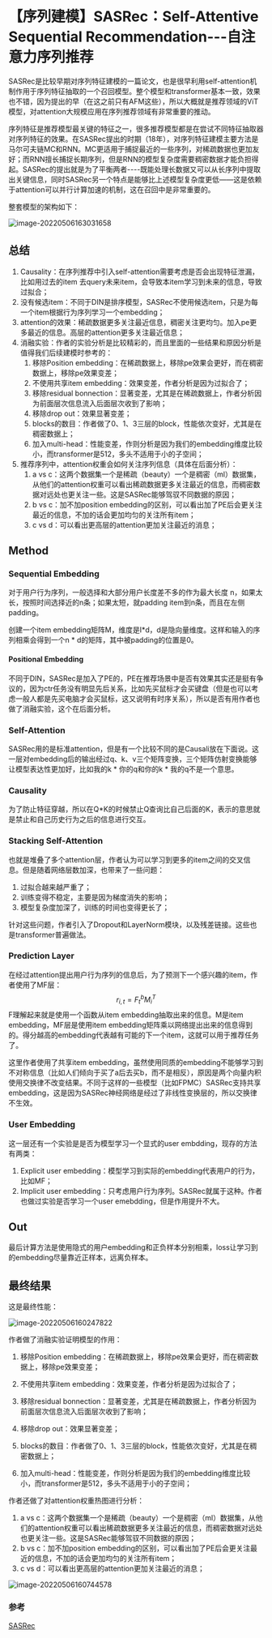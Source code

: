 

# 【序列建模】SASRec：Self-Attentive Sequential Recommendation---自注意力序列推荐

SASRec是比较早期对序列特征建模的一篇论文，也是很早利用self-attention机制作用于序列特征抽取的一个召回模型。整个模型和transformer基本一致，效果也不错，因为提出的早（在这之前只有AFM这些），所以大概就是推荐领域的ViT模型，对attention大规模应用在序列推荐领域有非常重要的推动。

序列特征是推荐模型最关键的特征之一，很多推荐模型都是在尝试不同特征抽取器对序列特征的效果。在SASRec提出的时期（18年），对序列特征建模主要方法是马尔可夫链MC和RNN。MC更适用于捕捉最近的一些序列，对稀疏数据也更加友好；而RNN擅长捕捉长期序列，但是RNN的模型复杂度需要稠密数据才能负担得起。SASRec的提出就是为了平衡两者----既能处理长数据又可以从长序列中提取出关键信息，同时SASRec另一个特点是能够比上述模型复杂度更低——这是依赖于attention可以并行计算加速的机制，这在召回中是非常重要的。

整套模型的架构如下：



![image-20220506163031658](./../imges/image-20220506163031658.png)

## 总结

1. Causality：在序列推荐中引入self-attention需要考虑是否会出现特征泄漏，比如用过去的item 去query未来item，会导致本item学习到未来的信息，导致过拟合；
2. 没有候选item：不同于DIN是排序模型，SASRec不使用候选item，只是为每一个item根据行为序列学习一个embedding；
3. attention的效果：稀疏数据更多关注最近信息，稠密关注更均匀。加入pe更多最近的信息。高层的attention更多关注最近信息；
4. 消融实验：作者的实验分析是比较精彩的，而且里面的一些结果和原因分析是值得我们后续建模时参考的：
   1. 移除Position embedding：在稀疏数据上，移除pe效果会更好，而在稠密数据上，移除pe效果变差；
   2. 不使用共享item embedding：效果变差，作者分析是因为过拟合了；
   3. 移除residual bonnection：显著变差，尤其是在稀疏数据上，作者分析因为前面层次信息流入后面层次收到了影响；
   4. 移除drop out：效果显著变差；
   5. blocks的数目：作者做了0、1、3三层的block，性能依次变好，尤其是在稠密数据上；
   6. 加入multi-head：性能变差，作则分析是因为我们的embedding维度比较小，而transformer是512，多头不适用于小的子空间；
5. 推荐序列中，attention权重会如何关注序列信息（具体在后面分析）：
   1. a vs c：这两个数据集一个是稀疏（beauty）一个是稠密（ml）数据集，从他们的attention权重可以看出稀疏数据更多关注最近的信息，而稠密数据对远处也更关注一些。这是SASRec能够驾驭不同数据的原因；
   2. b vs c：加不加position embedding的区别，可以看出加了PE后会更关注最近的信息，不加的话会更加均匀的关注所有item；
   3. c vs d：可以看出更高层的attention更加关注最近的消息；

## Method

### Sequential Embedding

对于用户行为序列，一般选择和大部分用户长度差不多的作为最大长度 n，如果太长，按照时间选择近的n条；如果太短，就padding item到n条，而且在左侧padding。

创建一个item embedding矩阵M，维度是I*d，d是隐向量维度。这样和输入的序列相乘会得到一个n * d的矩阵，其中被padding的位置是0。

#### Positional Embedding

不同于DIN，SASRec是加入了PE的，PE在推荐场景中是否有效果其实还是挺有争议的，因为ctr任务没有明显先后关系，比如先买鼠标才会买键盘（但是也可以考虑一般人都是先买电脑才会买鼠标，这又说明有时序关系），所以是否有用作者也做了消融实验，这个在后面分析。

### Self-Attention

SASRec用的是标准attention，但是有一个比较不同的是Causali放在下面说。这一层对embedding后的输出经过q、k、v三个矩阵变换，三个矩阵仿射变换能够让模型表达性更加好，比如我的k * 你的q和你的k * 我的q不是一个意思。

### Causality

为了防止特征穿越，所以在Q*K的时候禁止Q查询比自己后面的K，表示的意思就是禁止和自己历史行为之后的信息进行交互。

### Stacking Self-Attention

也就是堆叠了多个attention层，作者认为可以学习到更多的item之间的交叉信息。但是随着网络层数加深，也带来了一些问题：

1. 过拟合越来越严重了；
2. 训练变得不稳定，主要是因为梯度消失的影响；
3. 模型复杂度加深了，训练的时间也变得更长了；

针对这些问题，作者引入了Dropout和LayerNorm模块，以及残差链接。这些也是transformer普遍做法。

### Prediction Layer

在经过attention提出用户行为序列的信息后，为了预测下一个感兴趣的item，作者使用了MF层：
$$
r_{i, t} = F^b_t M^T_i
$$
F理解起来就是使用一个函数从item embedding抽取出来的信息。M是item embedding，MF层是使用item embedding矩阵乘以网络提出出来的信息得到的。得分越高的embedding代表越有可能的下一个item，这就可以用于推荐任务了。

这里作者使用了共享item embedding，虽然使用同质的embedding不能够学习到不对称信息（比如人们倾向于买了a后去买b，而不是相反），原因是两个向量内积使用交换律不改变结果。不同于这样的一些模型（比如FPMC）SASRec支持共享embedding，这是因为SASRec神经网络是经过了非线性变换层的，所以交换律不生效。

### User Embedding

这一层还有一个实验是是否为模型学习一个显式的user embdding，现存的方法有两类：

1. Explicit user embedding：模型学习到实际的embedding代表用户的行为，比如MF；
2. Implicit user embedding：只考虑用户行为序列。SASRec就属于这种。作者也做过实验是否学习一个user emebdding，但是作用提升不大。

## Out

最后计算方法是使用隐式的用户embedding和正负样本分别相乘，loss让学习到的embedding尽量靠近正样本，远离负样本。

## 最终结果

这是最终性能：

![image-20220506160247822](./../imges/image-20220506160247822.png)

作者做了消融实验证明模型的作用：

1. 移除Position embedding：在稀疏数据上，移除pe效果会更好，而在稠密数据上，移除pe效果变差；

2. 不使用共享item embedding：效果变差，作者分析是因为过拟合了；

3. 移除residual bonnection：显著变差，尤其是在稀疏数据上，作者分析因为前面层次信息流入后面层次收到了影响；

4. 移除drop out：效果显著变差；

5. blocks的数目：作者做了0、1、3三层的block，性能依次变好，尤其是在稠密数据上；

6. 加入multi-head：性能变差，作则分析是因为我们的embedding维度比较小，而transformer是512，多头不适用于小的子空间；

   

作者还做了对attention权重热图进行分析：

1. a vs c：这两个数据集一个是稀疏（beauty）一个是稠密（ml）数据集，从他们的attention权重可以看出稀疏数据更多关注最近的信息，而稠密数据对远处也更关注一些。这是SASRec能够驾驭不同数据的原因；
2. b vs c：加不加position embedding的区别，可以看出加了PE后会更关注最近的信息，不加的话会更加均匀的关注所有item；
3. c vs d：可以看出更高层的attention更加关注最近的消息；

![image-20220506160744578](./../imges/image-20220506160744578.png)

### 参考

[SASRec](https://arxiv.org/pdf/1808.09781.pdf)